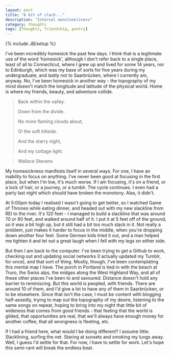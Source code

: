 ```yaml
---
layout: post
title: "A bit of slack..."
description: "Internal monoloneliness"
category: thoughts
tags: [thoughts, friendship, poetry]
---
```

{% include JB/setup %}

I've been incredibly homesick the past few days. I think that is a
legitimate use of the word 'homesick', although I don't refer back to a
single place, least of all to Connecticut, where I grew up and lived for
some 14 years, nor to Edinburgh, which was my base of sorts for five
years during my undergraduate, and lastly not to Saarbrücken, where I
currently am, anyway. No, I've been homesick in another way - the
topography of my mind doesn't match the longitude and latitude of the
physical world. Home is where my friends, beauty, and adventure
collide. 

> Back within the valley.
>
> Down from the divide.
>
> No more flaming clouds about,
>
> O! the soft hillside.
>
> And the starry night,
>
> And my cottage light.

> Wallace Stevens

My homesickness manifests itself in several ways. For one, I have an
inability to focus on anything. I've never been good at focusing in the
first place, but when I'm low, it's much worse. If I am focusing, it's
on a friend, or a lock of hair, or a journey, or a tumblr. The cycle
continues. I even had a party last night which should have broken the
monotony. Alas, it didn't.

At 5:00pm today I realised I wasn't going to get better, so I watched
Game of Thrones while eating dinner, and headed out with my new
slackline from REI to the river. It's 120 feet - I managed to build a
slackline that was around 70 or 80 feet, and walked around half of it. I
put it at 5 feet off of the ground, so it was a bit high up, but it
still had a bit too much slack in it. Not really a problem, just makes
it harder to focus in the middle, when you're dropping down another four
feet. Some German kids tried it out, and a man helped me tighten it and
let out a great laugh when I fell with my legs on either side. 

But then I am back to the computer. I've been trying to get a Github to
work, checking out and updating social networks (I actually updated my
Tumblr, for once), and that sort of thing. Mostly, though, I've been
contemplating this mental map I have. The porch in Portland is tied in
with the beach at Truro, the Swiss alps, the midges along the West
Highland Way, and all of these other places I've been to and savoured.
Distance doesn't hold any barrier to reminiscing. But this world is
peopled, with friends. There are around 10 of them, and I'd give a lot
to have any of them in Saarbrücken, or to be elsewhere. Since that isn't
the case, I must be content with blogging half-assedly, trying to map
out the topography of my desire, listening to the same songs on repeat,
hoping to bring into my night that little bit of wideness that comes
from good friends - that feeling that the world is gilded, that
opportunities are real, that we'll always have enough money for another
coffee, that all wrongness is fleeting, etc. 

If I had a friend here, what would I be doing different? I assume little. 
Slacklining, surfing the net. Staring at sunsets and smoking my lungs away. 
Well, I guess I'd settle for that. For now, I have to settle for work.
Let's hope this semi-rant will break the endless beat. 
